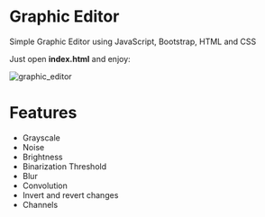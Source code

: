 # Graphic Editor

Simple Graphic Editor using JavaScript, Bootstrap, HTML and CSS

Just open **index.html** and enjoy:

![graphic_editor](https://user-images.githubusercontent.com/11976953/57959716-b5043b80-790d-11e9-9aa6-6d8b27e4712f.PNG)

# Features

  - Grayscale
  - Noise
  - Brightness
  - Binarization Threshold
  - Blur
  - Convolution
  - Invert and revert changes
  - Channels
